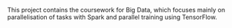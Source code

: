This project contains the coursework for Big Data, which focuses mainly on parallelisation of tasks with Spark and parallel training using TensorFlow.
